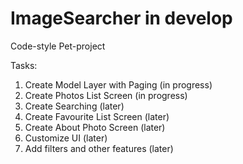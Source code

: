 # ImageSearcher in develop

Code-style Pet-project

Tasks:
1) Create Model Layer with Paging (in progress)
2) Create Photos List Screen (in progress)
3) Create Searching (later)
4) Create Favourite List Screen (later)
5) Create About Photo Screen (later)
6) Customize UI (later)
7) Add filters and other features (later)